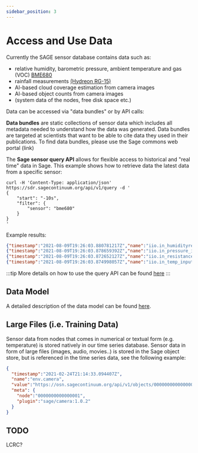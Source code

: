 ```yaml
---
sidebar_position: 3
---
```


# Access and Use Data



Currently the SAGE sensor database contains data such as:

- relative humidity, barometric pressure, ambient temperature and gas (VOC) [BME680](https://www.bosch-sensortec.com/products/environmental-sensors/gas-sensors/bme680/)
- rainfall measurements [(Hydreon RG-15)](https://store.hydreon.com/RG-15.html)
- AI-based cloud coverage estimation from camera images
- AI-based object counts from camera images
- (system data of the nodes, free disk space etc.)

Data can be accessed via "data bundles"  or by API calls:

**Data bundles** are static collections of sensor data which includes all metadata needed to understand how the data was generated. Data bundles are targeted at scientists that want to be able to cite data they used in their publications. To find data bundles, please use the Sage commons web portal (link)

The **Sage sensor query API** allows for flexible access to historical and "real time" data in Sage.  This example shows how to retrieve data the latest data from a specific sensor:

```console
curl -H 'Content-Type: application/json' https://sdr.sagecontinuum.org/api/v1/query -d '
{
    "start": "-10s",
    "filter": {
        "sensor": "bme680"
    }
}
'
```
Example results:
```json
{"timestamp":"2021-08-09T19:26:03.880781217Z","name":"iio.in_humidityrelative_input","value":70.905,"meta":{"node":"000048b02d15bdcd","plugin":"plugin-metsense:0.1.1","sensor":"bme680"}}
{"timestamp":"2021-08-09T19:26:03.878659392Z","name":"iio.in_pressure_input","value":975.78,"meta":{"node":"000048b02d15bdcd","plugin":"plugin-metsense:0.1.1","sensor":"bme680"}}
{"timestamp":"2021-08-09T19:26:03.872652127Z","name":"iio.in_resistance_input","value":93952,"meta":{"node":"000048b02d15bdcd","plugin":"plugin-metsense:0.1.1","sensor":"bme680"}}
{"timestamp":"2021-08-09T19:26:03.874998057Z","name":"iio.in_temp_input","value":27330,"meta":{"node":"000048b02d15bdcd","plugin":"plugin-metsense:0.1.1","sensor":"bme680"}}
```

:::tip
More details on how to use the query API can be found [here](https://github.com/waggle-sensor/waggle-beehive-v2/blob/main/docs/querying-measurements.md#query-api)
:::




## Data Model

A detailed description of the data model can be found [here](https://github.com/waggle-sensor/waggle-beehive-v2/blob/main/docs/querying-measurements.md#data-model).


## Large Files (i.e. Training Data)
Sensor data from nodes that comes in numerical or textual form (e.g. temperature) is stored natively in our time series database. Sensor data in form of large files (images, audio, movies..) is stored in the Sage object store, but is referenced in the time series data, see the following example:
```json
{
  "timestamp":"2021-02-24T21:14:33.094407Z",
  "name":"env.camera",
  "value":"https://osn.sagecontinuum.org/api/v1/objects/0000000000000001-sage-camera-v1.2-20210224/1621658141892137216-image.jpg",
  "meta": {
    "node":"0000000000000001",
    "plugin":"sage/camera:1.0.2"
  }
}
```

## TODO

LCRC?
